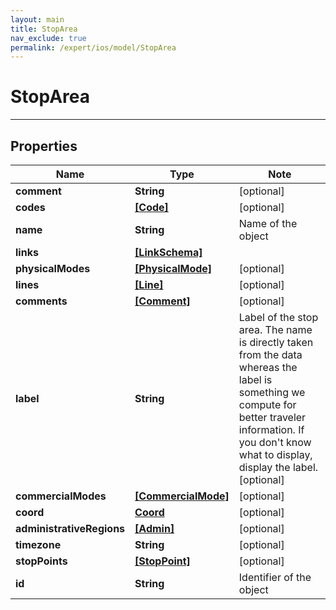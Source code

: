 ```yaml
---
layout: main
title: StopArea
nav_exclude: true
permalink: /expert/ios/model/StopArea
---
```


# StopArea

---

## Properties

Name | Type | Note
---- | ---- | ----
**comment** | **String** | [optional] 
**codes** | [**[Code]**](Code.md) | [optional] 
**name** | **String** | Name of the object 
**links** | [**[LinkSchema]**](LinkSchema.md) | 
**physicalModes** | [**[PhysicalMode]**](PhysicalMode.md) | [optional] 
**lines** | [**[Line]**](Line.md) | [optional] 
**comments** | [**[Comment]**](Comment.md) | [optional] 
**label** | **String** |  Label of the stop area. The name is directly taken from the data whereas the label is  something we compute for better traveler information. If you don&#39;t know what to display, display the label.  [optional] 
**commercialModes** | [**[CommercialMode]**](CommercialMode.md) | [optional] 
**coord** | [**Coord**](Coord.md) | [optional] 
**administrativeRegions** | [**[Admin]**](Admin.md) | [optional] 
**timezone** | **String** | [optional] 
**stopPoints** | [**[StopPoint]**](StopPoint.md) | [optional] 
**id** | **String** | Identifier of the object 

